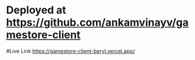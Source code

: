 # Deployed at https://github.com/ankamvinayv/gamestore-client
#Live Link https://gamestore-client-beryl.vercel.app/

